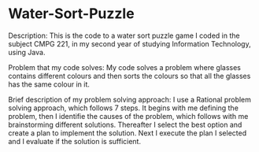 # Water-Sort-Puzzle
Description:
This is the code to a water sort puzzle game I coded in the subject CMPG 221, in my second year of studying Information Technology, using Java.

Problem that my code solves:
My code solves a problem where glasses contains different colours and then sorts the colours so that all the glasses has the same colour in it.

Brief description of my problem solving approach:
I use a Rational problem solving approach, which follows 7 steps. It begins with me defining the problem, then I identifie the causes of the problem,
which follows with me brainstorming different solutions. Thereafter I select the best option and create a plan to implement the solution.
Next I execute the plan I selected and I evaluate if the solution is sufficient.



